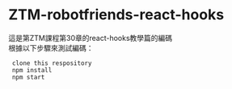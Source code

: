 # ZTM-robotfriends-react-hooks
這是第ZTM課程第30章的react-hooks教學篇的編碼  
根據以下步驟來測試編碼：

     clone this respository  
     npm install  
     npm start  
